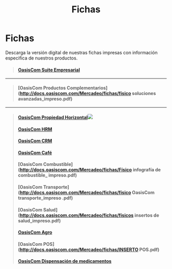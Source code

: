 ﻿---
layout: default
title: Fichas
permalink: /Mercadeo/fichas
editable: si
---

# Fichas

Descarga la versión digital de nuestras fichas impresas con información especifica de nuestros productos.

>#### [OasisCom Suite Empresarial](http://docs.oasiscom.com/Mercadeo/fichas/Físico_solución_general_impreso.pdf)

---
>#### [OasisCom Productos Complementarios](http://docs.oasiscom.com/Mercadeo/fichas/físico soluciones avanzadas_impreso.pdf)

---
>#### [OasisCom Propiedad Horizontal](http://docs.oasiscom.com/Mercadeo/fichas/Propiedad-Horizontal-Ficha.pdf)![](http://docs.oasiscom.com/Mercadeo/fichas/Gift_new100gif.gif)
>#### [OasisCom HRM](http://docs.oasiscom.com/Mercadeo/fichas/HRM-Ficha.pdf)
>#### [OasisCom CRM](http://docs.oasiscom.com/Mercadeo/fichas/CRM-ficha.pdf)
>#### [OasisCom Café](http://docs.oasiscom.com/Mercadeo/fichas/físico_inserto_café_impreso.pdf)
>#### [OasisCom Combustible](http://docs.oasiscom.com/Mercadeo/fichas/Físico infografía de combustible_ impreso.pdf)
>#### [OasisCom Transporte](http://docs.oasiscom.com/Mercadeo/fichas/físico OasisCom transporte_impreso .pdf)
>#### [OasisCom Salud](http://docs.oasiscom.com/Mercadeo/fichas/físicos insertos de salud_impreso.pdf)
>#### [OasisCom Agro](http://docs.oasiscom.com/Mercadeo/fichas/inserto-OasisCom_agro.pdf)
>#### [OasisCom POS](http://docs.oasiscom.com/Mercadeo/fichas/INSERTO POS.pdf)
>#### [OasisCom Dispensación de medicamentos](http://docs.oasiscom.com/Mercadeo/fichas/Dispensacion-de-medicamentos-Ficha-oasiscom.pdf)
